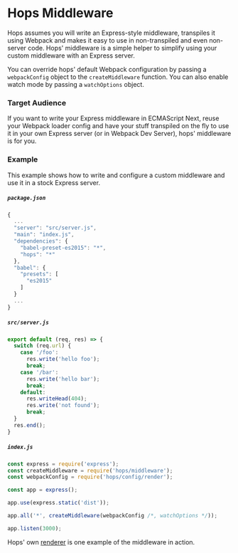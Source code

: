 
# Hops Middleware

Hops assumes you will write an Express-style middleware, transpiles it using Webpack and makes it easy to use in non-transpiled and even non-server code. Hops' middleware is a simple helper to simplify using your custom middleware with an Express server.

You can override hops' default Webpack configuration by passing a `webpackConfig` object to the `createMiddleware` function. You can also enable watch mode by passing a `watchOptions` object.


### Target Audience

If you want to write your Express middleware in ECMAScript Next, reuse your Webpack loader config and have your stuff transpiled on the fly to use it in your own Express server (or in Webpack Dev Server), hops' middleware is for you.


### Example

This example shows how to write and configure a custom middleware and use it in a stock Express server.


##### `package.json`

```javascript
{
  ...
  "server": "src/server.js",
  "main": "index.js",
  "dependencies": {
    "babel-preset-es2015": "*",
    "hops": "*"
  },
  "babel": {
    "presets": [
      "es2015"
    ]
  }
  ...
}
```

##### `src/server.js`

```javascript
export default (req, res) => {
  switch (req.url) {
    case '/foo':
      res.write('hello foo');
      break;
    case '/bar':
      res.write('hello bar');
      break;
    default:
      res.writeHead(404);
      res.write('not found');
      break;
  }
  res.end();
}
```

##### `index.js`

```javascript
const express = require('express');
const createMiddleware = require('hops/middleware');
const webpackConfig = require('hops/config/render');

const app = express();

app.use(express.static('dist'));

app.all('*', createMiddleware(webpackConfig /*, watchOptions */));

app.listen(3000);
```

Hops' own [renderer](https://github.com/xing/hops/blob/master/renderer/index.js) is one example of the middleware in action.

